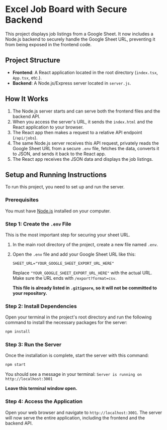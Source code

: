 # Excel Job Board with Secure Backend

This project displays job listings from a Google Sheet. It now includes a Node.js backend to securely handle the Google Sheet URL, preventing it from being exposed in the frontend code.

## Project Structure

- **Frontend**: A React application located in the root directory (`index.tsx`, `App.tsx`, etc.).
- **Backend**: A Node.js/Express server located in `server.js`.

## How It Works

1. The Node.js server starts and can serve both the frontend files and the backend API.
2. When you access the server's URL, it sends the `index.html` and the React application to your browser.
3. The React app then makes a request to a relative API endpoint (`/api/jobs`).
4. The same Node.js server receives this API request, privately reads the Google Sheet URL from a secure `.env` file, fetches the data, converts it to JSON, and sends it back to the React app.
5. The React app receives the JSON data and displays the job listings.

## Setup and Running Instructions

To run this project, you need to set up and run the server.

### Prerequisites

You must have [Node.js](https://nodejs.org/) installed on your computer.

### Step 1: Create the `.env` File

This is the most important step for securing your sheet URL.

1. In the main root directory of the project, create a new file named `.env`.
2. Open the `.env` file and add your Google Sheet URL like this:

   ```
   SHEET_URL="YOUR_GOOGLE_SHEET_EXPORT_URL_HERE"
   ```

   Replace `"YOUR_GOOGLE_SHEET_EXPORT_URL_HERE"` with the actual URL. Make sure the URL ends with `/export?format=csv`.

   **This file is already listed in `.gitignore`, so it will not be committed to your repository.**

### Step 2: Install Dependencies

Open your terminal in the project's root directory and run the following command to install the necessary packages for the server:

```bash
npm install
```

### Step 3: Run the Server

Once the installation is complete, start the server with this command:

```bash
npm start
```

You should see a message in your terminal:
`Server is running on http://localhost:3001`

**Leave this terminal window open.**

### Step 4: Access the Application

Open your web browser and navigate to `http://localhost:3001`. The server will now serve the entire application, including the frontend and the backend API.
